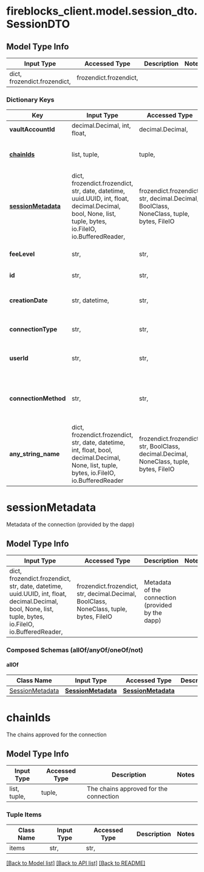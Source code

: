 # fireblocks_client.model.session_dto.SessionDTO

## Model Type Info
Input Type | Accessed Type | Description | Notes
------------ | ------------- | ------------- | -------------
dict, frozendict.frozendict,  | frozendict.frozendict,  |  | 

### Dictionary Keys
Key | Input Type | Accessed Type | Description | Notes
------------ | ------------- | ------------- | ------------- | -------------
**vaultAccountId** | decimal.Decimal, int, float,  | decimal.Decimal,  | The vault to connect | 
**[chainIds](#chainIds)** | list, tuple,  | tuple,  | The chains approved for the connection | 
**[sessionMetadata](#sessionMetadata)** | dict, frozendict.frozendict, str, date, datetime, uuid.UUID, int, float, decimal.Decimal, bool, None, list, tuple, bytes, io.FileIO, io.BufferedReader,  | frozendict.frozendict, str, decimal.Decimal, BoolClass, NoneClass, tuple, bytes, FileIO | Metadata of the connection (provided by the dapp) | 
**feeLevel** | str,  | str,  | The default fee level | must be one of ["MEDIUM", "HIGH", ] 
**id** | str,  | str,  | Id of the connection | 
**creationDate** | str, datetime,  | str,  | Timestamp of the session&#x27;s creation | value must conform to RFC-3339 date-time
**connectionType** | str,  | str,  | The connection&#x27;s type | must be one of ["WalletConnect", ] 
**userId** | str,  | str,  | Id of the user that created the connection | 
**connectionMethod** | str,  | str,  | The method through which the connection was established | must be one of ["DESKTOP", "MOBILE", "API", ] 
**any_string_name** | dict, frozendict.frozendict, str, date, datetime, int, float, bool, decimal.Decimal, None, list, tuple, bytes, io.FileIO, io.BufferedReader | frozendict.frozendict, str, BoolClass, decimal.Decimal, NoneClass, tuple, bytes, FileIO | any string name can be used but the value must be the correct type | [optional]

# sessionMetadata

Metadata of the connection (provided by the dapp)

## Model Type Info
Input Type | Accessed Type | Description | Notes
------------ | ------------- | ------------- | -------------
dict, frozendict.frozendict, str, date, datetime, uuid.UUID, int, float, decimal.Decimal, bool, None, list, tuple, bytes, io.FileIO, io.BufferedReader,  | frozendict.frozendict, str, decimal.Decimal, BoolClass, NoneClass, tuple, bytes, FileIO | Metadata of the connection (provided by the dapp) | 

### Composed Schemas (allOf/anyOf/oneOf/not)
#### allOf
Class Name | Input Type | Accessed Type | Description | Notes
------------- | ------------- | ------------- | ------------- | -------------
[SessionMetadata](SessionMetadata.md) | [**SessionMetadata**](SessionMetadata.md) | [**SessionMetadata**](SessionMetadata.md) |  | 

# chainIds

The chains approved for the connection

## Model Type Info
Input Type | Accessed Type | Description | Notes
------------ | ------------- | ------------- | -------------
list, tuple,  | tuple,  | The chains approved for the connection | 

### Tuple Items
Class Name | Input Type | Accessed Type | Description | Notes
------------- | ------------- | ------------- | ------------- | -------------
items | str,  | str,  |  | 

[[Back to Model list]](../../README.md#documentation-for-models) [[Back to API list]](../../README.md#documentation-for-api-endpoints) [[Back to README]](../../README.md)


